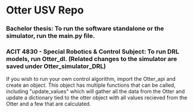 # Otter USV Repo

### Bachelor thesis: To run the software standalone or the simulator, run the main.py file.

###  ACIT 4830 - Special Robotics & Control Subject: To run DRL models, run Otter_dl. (Related changes to the simulator are saved under Otter_simulator_DRL)



If you wish to run your own control algorithm, import the Otter_api and create an object. This object has multiple functions that can be called, 
including "update_values" which will gather all the data from the Otter and update a dictionary tied to the otter object with all values recieved
from the Otter and a few that are calculated.
